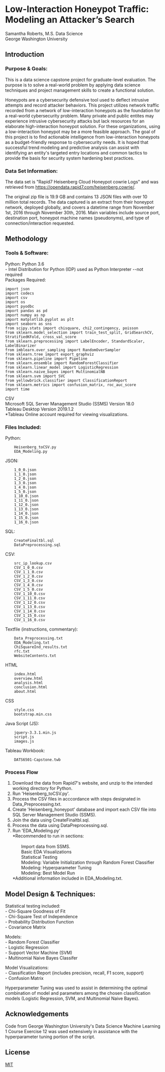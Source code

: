 # Low-Interaction Honeypot Traffic: Modeling an Attacker’s Search
Samantha Roberts, M.S. Data Science <br/>
George Washington University

## Introduction

### Purpose & Goals:

This is a data science capstone project for graduate-level evaluation.  The purpose is to solve a real-world problem by applying data science techniques and project management skills to create a functional solution. 


Honeypots are a cybersecurity defensive tool used to deflect intrusive attempts and record attacker behaviors. This project utilizes network traffic recorded from a network of low-interaction honeypots as the foundation for a real-world cybersecurity problem.  Many private and public entites may experience intrusive cybersecurity attacks but lack resources for an elaborate high-interaction honeypot solution.  For these organizations, using a low-interaction honeypot may be a more feasible approach.  The goal of this project is to find actionable intelligence from low-interaction honeypots as a budget-friendly response to cybersecurity needs.  It is hoped that successful trend modeling and predictive analysis can assist with identifying an entity's targeted entry locations and common tactics to provide the basis for security system hardening best practices.


### Data Set Information:

The data set is "Rapid7 Heisenberg Cloud Honeypot cowrie Logs" and was retrieved from https://opendata.rapid7.com/heisenberg.cowrie/.

The original zip file is 19.9 GB and contains 13 JSON files with over 10 million total records.  The data captured is an extract from their honeypot network, deployed globally, and covers a datetime range from November 1st, 2016 through November 30th, 2016. Main variables include source port, destination port, honeypot machine names (pseudonyms), and type of connection/interaction requested.

## Methodology

### Tools & Software:

Python:
	Python 3.6 <br/>
		- Intel Distribution for Python (IDP) used as Python Interpreter 	--not required <br/>
	Packages Required:
```
import json
import codecs
import csv
import os
import pyodbc
import pandas as pd
import numpy as np
import matplotlib.pyplot as plt
import seaborn as sns
from scipy.stats import chisquare, chi2_contingency, poisson
from sklearn.model_selection import train_test_split, GridSearchCV, StratifiedKFold, cross_val_score
from sklearn.preprocessing import LabelEncoder, StandardScaler, LabelBinarizer
from imblearn.over_sampling import RandomOverSampler
from sklearn.tree import export_graphviz
from sklearn.pipeline import Pipeline
from sklearn.ensemble import RandomForestClassifier
from sklearn.linear_model import LogisticRegression
from sklearn.naive_bayes import MultinomialNB
from sklearn.svm import SVC
from yellowbrick.classifier import ClassificationReport
from sklearn.metrics import confusion_matrix, roc_auc_score
import time
```
CSV <br/>
Microsoft SQL Server Management Studio (SSMS) Version 18.0 <br/>
Tableau Desktop Version 2019.1.2 <br/>
	*Tableau Online account required for viewing visualizations.


### Files Included:

Python:
```
	Heisenberg_toCSV.py
	EDA_Modeling.py
```
JSON:
```
	1_0_0.json
	1_1_0.json
	1_2_0.json
	1_3_0.json
	1_4_0.json
	1_5_0.json
	1_10_0.json
	1_11_0.json
	1_12_0.json
	1_13_0.json
	1_14_0.json
	1_15_0.json
	1_16_0.json
```
SQL:
```
	CreateFinaltbl.sql
	DataPreprocessing.sql
```
CSV:
```
	src_ip_lookup.csv
	CSV_1_0_0.csv
	CSV_1_1_0.csv
	CSV_1_2_0.csv
	CSV_1_3_0.csv
	CSV_1_4_0.csv
	CSV_1_5_0.csv
	CSV_1_10_0.csv
	CSV_1_11_0.csv
	CSV_1_12_0.csv
	CSV_1_13_0.csv
	CSV_1_14_0.csv
	CSV_1_15_0.csv
	CSV_1_16_0.csv
```
Textfile (instructions, commentary):
```
	Data_Preprocessing.txt
	EDA_Modeling.txt
	ChiSquareInd_results.txt
	rfc.txt
	WebsiteContents.txt
```
HTML
```
	index.html
	overview.html
	analysis.html
	conclusion.html
	about.html
```
CSS
```
	style.css
	bootstrap.min.css
```
Java Script (JS):
```
	jquery-3.3.1.min.js
	script.js
	images.js
```
Tableau Workbook:
```
	DATS6501-Capstone.twb
```


### Process Flow

1) Download the data from Rapid7's website, and unzip to the intended working directory for Python.
2) Run 'Heisenberg_toCSV.py'.
3) Process the CSV files in acccordance with steps designated in Data_Preprocessing.txt.
4) Create 'Heisenberg_honeypot' database and import each CSV file into SQL Server Management Studio (SSMS).
5) Join the data using CreateFinaltbl.sql.
6) Process the data using DataPreprocessing.sql.
7) Run 'EDA_Modeling.py' <br/>
	*Recommended to run in sections: <br/>	
			&ensp;&ensp;&ensp;&ensp;Import data from SSMS. <br/>
			&ensp;&ensp;&ensp;&ensp;Basic EDA Visualizations <br/>
			&ensp;&ensp;&ensp;&ensp;Statistical Testing <br/>
			&ensp;&ensp;&ensp;&ensp;Modeling: Variable Initialization through Random Forest Classifier <br/>
			&ensp;&ensp;&ensp;&ensp;Modeling: Hyperparameter Tuning <br/>
			&ensp;&ensp;&ensp;&ensp;Modeling: Best Model Run <br/>
	*Additional information included in EDA_Modeling.txt.


## Model Design & Techniques:

Statistical testing included: <br/>
		- Chi-Square Goodness of Fit <br/>
		- Chi-Square Test of Independence <br/>
		- Probability Distribution Function <br/>
		- Covariance Matrix <br/>

Models: <br/>
		- Random Forest Classifier <br/>
		- Logistic Regression <br/>
		- Support Vector Machine (SVM) <br/>
		- Multinomial Naive Bayes Classifer <br/>

Model Visualizations: <br/>
		- Classification Report (includes precision, recall, F1 score, support) <br/>
		- Confusion Matrix <br/>
		
Hyperparameter Tuning was used to assist in determining the optimal combination of model and parameters among the chosen classification models (Logistic Regression, SVM, and Multinomial Naive Bayes).


## Acknowledgements

Code from George Washington University's Data Science Machine Learning 1 Course Exercise 12 was used extensively in assistance with the hyperparameter tuning portion of the script.

## License 
[MIT](https://choosealicense.com/licenses/mit/)